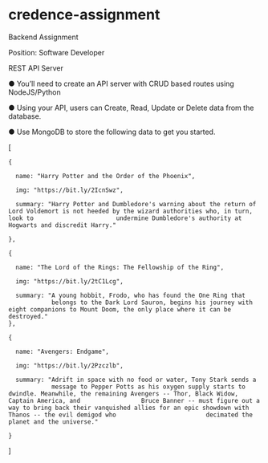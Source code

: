 # credence-assignment

Backend Assignment 

Position: Software Developer 

REST API Server 


● You’ll need to create an API server with CRUD based routes using NodeJS/Python 

● Using your API, users can Create, Read, Update or Delete data from the database. 

● Use MongoDB to store the following data to get you started. 

[

    { 
    
      name: "Harry Potter and the Order of the Phoenix", 

      img: "https://bit.ly/2IcnSwz", 

      summary: "Harry Potter and Dumbledore's warning about the return of Lord Voldemort is not heeded by the wizard authorities who, in turn, look to                       undermine Dumbledore's authority at Hogwarts and discredit Harry." 
    
    },
  
    { 

      name: "The Lord of the Rings: The Fellowship of the Ring", 

      img: "https://bit.ly/2tC1Lcg", 

      summary: "A young hobbit, Frodo, who has found the One Ring that 
                belongs to the Dark Lord Sauron, begins his journey with eight companions to Mount Doom, the only place where it can be destroyed." 
    },
  
    { 
    
      name: "Avengers: Endgame", 
      
      img: "https://bit.ly/2Pzczlb", 
      
      summary: "Adrift in space with no food or water, Tony Stark sends a 
                message to Pepper Potts as his oxygen supply starts to dwindle. Meanwhile, the remaining Avengers -- Thor, Black Widow, Captain America, and                 Bruce Banner -- must figure out a way to bring back their vanquished allies for an epic showdown with Thanos -- the evil demigod who                         decimated the planet and the universe." 
    
    }
  
] 
